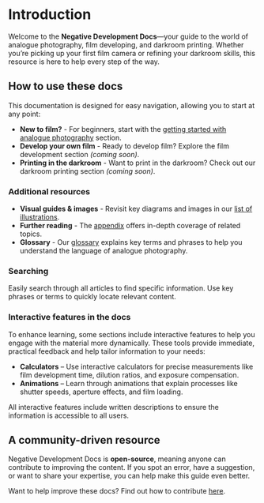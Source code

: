 # Introduction

Welcome to the **Negative Development Docs**—your guide to the world of analogue photography, film developing, and darkroom printing. 
Whether you’re picking up your first film camera or refining your darkroom skills, this resource is here to help every step of the way.

## How to use these docs

This documentation is designed for easy navigation, allowing you to start at any point:

- **New to film?** - For beginners, start with the [getting started with analogue photography](/analogue-photography/getting-started) section.
- **Develop your own film** - Ready to develop film? Explore the film development section *(coming soon)*.
- **Printing in the darkroom** - Want to print in the darkroom? Check out our darkroom printing section *(coming soon)*.

### Additional resources

- **Visual guides & images** - Revisit key diagrams and images in our [list of illustrations](/list-of-illustrations).
- **Further reading** - The [appendix](/appendix) offers in-depth coverage of related topics.
- **Glossary** - Our [glossary](/glossary) explains key terms and phrases to help you understand the language of analogue photography.

### Searching

Easily search through all articles to find specific information. 
Use key phrases or terms to quickly locate relevant content.

### Interactive features in the docs  

To enhance learning, some sections include interactive features to help you engage with the material more dynamically. 
These tools provide immediate, practical feedback and help tailor information to your needs:

- **Calculators** – Use interactive calculators for precise measurements like film development time, dilution ratios, and exposure compensation.
- **Animations** – Learn through animations that explain processes like shutter speeds, aperture effects, and film loading.

All interactive features include written descriptions to ensure the information is accessible to all users.

## A community-driven resource

Negative Development Docs is **open-source**, meaning anyone can contribute to improving the content. 
If you spot an error, have a suggestion, or want to share your expertise, you can help make this guide even better.

Want to help improve these docs? Find out how to contribute [here](/contributing).